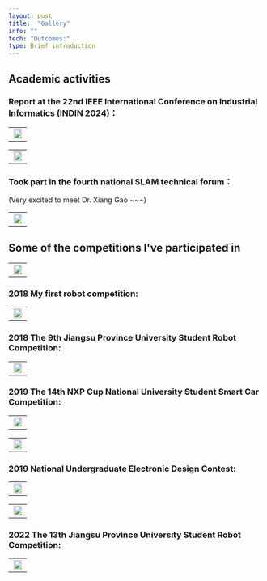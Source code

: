 ```yaml
---
layout: post
title:  "Gallery"
info: ""
tech: "Outcomes:"
type: Brief introduction
---
```


## Academic activities

### Report at the 22nd IEEE International Conference on Industrial Informatics (INDIN 2024)：

<table rules="none" align="center">
	<tr>
		<td>
			<center>
				<img src="https://effun.xyz/assets/img/gallery/indin (1).jpg" width="90%" />
				<br/>
				<font color="AAAAAA"></font>
			</center>
		</td>
	</tr>
</table>



<table rules="none" align="center">
	<tr>
		<td>
			<center>
				<img src="https://effun.xyz/assets/img/gallery/微信图片_20240911181231.jpg" width="90%" />
				<br/>
				<font color="AAAAAA"></font>
			</center>
		</td>
	</tr>
</table>

### Took part in the fourth national SLAM technical forum：

(Very excited to meet Dr. Xiang Gao ~~~)

<table rules="none" align="center">
	<tr>
		<td>
			<center>
				<img src="https://effun.xyz/assets/img/gallery/微信图片_20240906155042.jpg" width="90%" />
				<br/>
				<font color="AAAAAA"></font>
			</center>
		</td>
	</tr>
</table>

## Some of the competitions I've participated in

<table rules="none" align="center">
	<tr>
		<td>
			<center>
				<img src="https://effun.xyz/assets/img/gallery/微信图片_20240911181123.jpg" width="90%" />
				<br/>
				<font color="AAAAAA"></font>
			</center>
		</td>
	</tr>
</table>

### 2018 My first robot competition:

<table rules="none" align="center">
	<tr>
		<td>
			<center>
				<img src="https://effun.xyz/assets/img/gallery/微信图片_20240906152026.jpg" width="90%" />
				<br/>
				<font color="AAAAAA"></font>
			</center>
		</td>
	</tr>
</table>


### 2018 The 9th Jiangsu Province University Student Robot Competition:

<table rules="none" align="center">
	<tr>
		<td>
			<center>
				<img src="https://effun.xyz/assets/img/gallery/微信图片_20240906152030.jpg" width="90%" />
				<br/>
				<font color="AAAAAA"></font>
			</center>
		</td>
	</tr>
</table>

### 2019 The 14th NXP Cup National University Student Smart Car Competition:

<table rules="none" align="center">
	<tr>
		<td>
			<center>
				<img src="https://effun.xyz/assets/img/gallery/微信图片_20240906152042.jpg" width="90%" />
				<br/>
				<font color="AAAAAA"></font>
			</center>
		</td>
	</tr>
</table>

<table rules="none" align="center">
	<tr>
		<td>
			<center>
				<img src="https://effun.xyz/assets/img/gallery/微信图片_20240906153148.jpg" width="90%" />
				<br/>
				<font color="AAAAAA"></font>
			</center>
		</td>
	</tr>
</table>

### 2019 National Undergraduate Electronic Design Contest:

<table rules="none" align="center">
	<tr>
		<td>
			<center>
				<img src="https://effun.xyz/assets/img/gallery/微信图片_20240906152057.jpg" width="90%" />
				<br/>
				<font color="AAAAAA"></font>
			</center>
		</td>
	</tr>
</table>

<table rules="none" align="center">
	<tr>
		<td>
			<center>
				<img src="https://effun.xyz/assets/img/gallery/微信图片_20240906153154.jpg" width="90%" />
				<br/>
				<font color="AAAAAA"></font>
			</center>
		</td>
	</tr>
</table>


### 2022 The 13th Jiangsu Province University Student Robot Competition:

<table rules="none" align="center">
	<tr>
		<td>
			<center>
				<img src="https://effun.xyz/assets/img/gallery/微信图片_20240906152426.jpg" width="90%" />
				<br/>
				<font color="AAAAAA"></font>
			</center>
		</td>
	</tr>
</table>